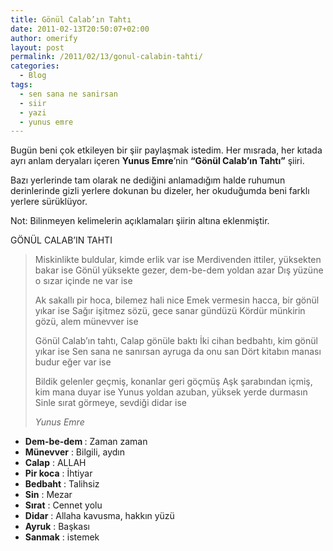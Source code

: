```yaml
---
title: Gönül Calab’ın Tahtı
date: 2011-02-13T20:50:07+02:00
author: omerify
layout: post
permalink: /2011/02/13/gonul-calabin-tahti/
categories:
  - Blog
tags:
  - sen sana ne sanirsan
  - siir
  - yazi
  - yunus emre
---
```


Bugün beni çok etkileyen bir şiir paylaşmak istedim. Her mısrada, her kıtada ayrı anlam deryaları içeren **Yunus Emre**’nin **“Gönül Calab’ın Tahtı”** şiiri.

Bazı yerlerinde tam olarak ne dediğini anlamadığım halde ruhumun derinlerinde gizli yerlere dokunan bu dizeler, her okuduğumda beni farklı yerlere sürüklüyor.

Not: Bilinmeyen kelimelerin açıklamaları şiirin altına eklenmiştir.

GÖNÜL CALAB’IN&nbsp;TAHTI

<blockquote>
 
Miskinlikte buldular, kimde erlik var ise
Merdivenden ittiler, yüksekten bakar ise
Gönül yüksekte gezer, dem-be-dem yoldan azar
Dış yüzüne o sızar içinde ne var ise

Ak sakallı pir hoca, bilemez hali nice
Emek vermesin hacca, bir gönül yıkar ise
Sağır işitmez sözü, gece sanar gündüzü
Kördür münkirin gözü, alem münevver ise

Gönül Calab’ın tahtı, Calap gönüle baktı
İki cihan bedbahtı, kim gönül yıkar ise
Sen sana ne sanırsan ayruga da onu san
Dört kitabın manası budur eğer var ise

Bildik gelenler geçmiş, konanlar geri göçmüş
Aşk şarabından içmiş, kim mana duyar ise
Yunus yoldan azuban, yüksek yerde durmasın
Sinle sırat görmeye, sevdiği didar ise

<cite>Yunus Emre</cite>
</blockquote>


  * **Dem-be-dem&nbsp;**: Zaman zaman
  * **Münevver**&nbsp;: Bilgili, aydın
  * **Calap**&nbsp;: ALLAH
  * **Pir koca**&nbsp;: İhtiyar
  * **Bedbaht**&nbsp;: Talihsiz
  * **Sin**&nbsp;: Mezar
  * **Sırat**&nbsp;: Cennet yolu
  * **Didar**&nbsp;: Allaha kavusma, hakkın yüzü
  * **Ayruk**&nbsp;: Başkası
  * **Sanmak**&nbsp;: istemek
